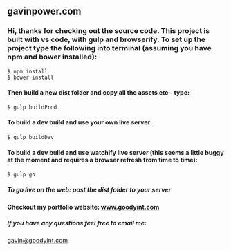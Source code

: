 ## gavinpower.com

###  Hi, thanks for checking out the source code. This project is built with vs code, with gulp and browserify. To set up the project type the following into terminal (assuming you have npm and bower installed):



```
$ npm install
$ bower install
```

#### Then build a new dist folder and copy all the assets etc - type:

```
$ gulp buildProd
```

#### To build a dev build and use your own live server:

```
$ gulp buildDev
```

#### To build a dev build and use watchify live server (this seems a little buggy at the moment and requires a browser refresh from time to time):

```
$ gulp go
```

##### To go live on the web:  post the dist folder to your server

#### Checkout my portfolio website: www.goodyint.com

##### If you have any questions feel free to email me:
gavin@goodyint.com




